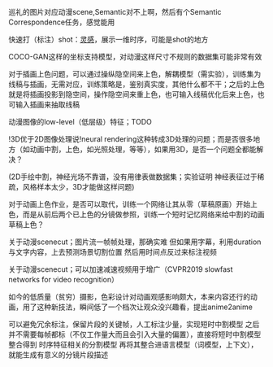 巡礼的图片对应动漫scene,Semantic对不上啊，然后有个Semantic Correspondence任务，感觉能用

快速打（标注）shot：[灵感](https://www.bilibili.com/video/BV1ps411b7as?p=2)，展示一维时序，可能是shot的地方

COCO-GAN这样的坐标支持模型，对动漫这样尺寸不规则的数据集可能非常有效

对于插画上色问题，可以通过操纵隐空间来上色，解耦模型（需实验），训练集为线稿与插画，无需对应，训练策略是，鉴别真实度，其他什么都不干；之后的上色就是将插画投影到隐空间，操作隐空间来重上色，也可输入线稿优化后来上色，也可输入插画来抽取线稿

动漫图像的low-level（低层级）特征；TODO

!3D优于2D图像处理说!neural rendering这种转成3D处理的问题；而是否很多地方（如动画中割，上色，如光照处理，等等），如果用3D，是否一个问题全都能解决？

(2D手绘中割，神经光场不靠谱，没有用律表做数据集；实验证明 神经表征过于稀疏，风格样本太少，3D才能做这样问题)

对于动画上色作业，是否可以取代，训练一个网络让其从零（草稿原画）开始上色，而是从前后两个已上色的分镜做参照，训练一个短时记忆网络来给中割的动画草稿上色？

关于动漫scenecut；图片流一帧帧处理，那确实难 但如果用字幕，利用duration与文字内容，上去预测场景切割位置 然后用时间点反过来标注视频

关于动漫scenecut；可以加速减速视频用于增广（CVPR2019 slowfast networks for video recognition）

如今的低质量（贫穷）摄影，色彩设计对动画观感影响颇大，本来内容还行的动画，用了这种新技法，瞬间低了一个档次让观众没兴趣看，提出anime2anime

可以避免冗余标注，保留片段的关键帧，人工标注少量，实现短时中割模型 之后并不需要每帧都标（不仅工作量大而且会引入大量的偏置），直接将短时中割模型整合得到 时序特征相关的分割模型 再将其整合进语言模型（词模型，上下文），就能生成有意义的分镜片段描述
